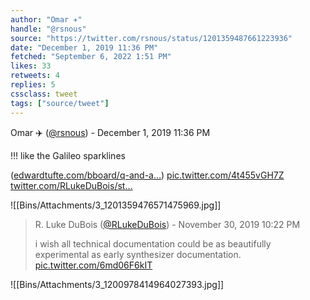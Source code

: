 ```yaml
---
author: "Omar ✈️"
handle: "@rsnous"
source: "https://twitter.com/rsnous/status/1201359487661223936"
date: "December 1, 2019 11:36 PM"
fetched: "September 6, 2022 1:51 PM"
likes: 33
retweets: 4
replies: 5
cssclass: tweet
tags: ["source/tweet"]
---
```

Omar ✈️ ([@rsnous](https://twitter.com/rsnous)) - December 1, 2019 11:36 PM

!!! like the Galileo sparklines 

([edwardtufte.com/bboard/q-and-a…](https://www.edwardtufte.com/bboard/q-and-a-fetch-msg?msg_id=00004p)) [pic.twitter.com/4t455vGH7Z](https://twitter.com/rsnous/status/1201359487661223936/photo/1) [twitter.com/RLukeDuBois/st…](https://twitter.com/RLukeDuBois/status/1200978425269370880)

![[Bins/Attachments/3_1201359476571475969.jpg]]

> R. Luke DuBois ([@RLukeDuBois](https://twitter.com/RLukeDuBois)) - November 30, 2019 10:22 PM
> 
> 
> i wish all technical documentation could be as beautifully experimental as early synthesizer documentation. [pic.twitter.com/6md06F6kIT](https://twitter.com/RLukeDuBois/status/1200978425269370880/photo/1)
> 
![[Bins/Attachments/3_1200978414964027393.jpg]]